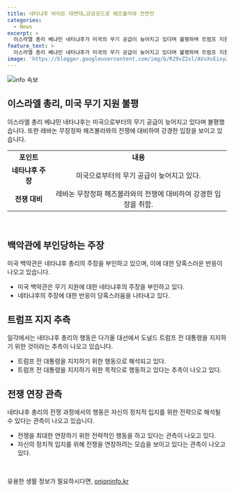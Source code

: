 ```yaml
---
title: 네타냐후 바이든 대면대…강공모드로 헤즈볼라와 전면전
categories:
  - News
excerpt: >
  이스라엘 총리 베냐민 네타냐후가 미국의 무기 공급이 늦어지고 있다며 불평하며 트럼프 지원 추측을 했다. 이러한 발언은 이스라엘 내부에서 논란을 불러일으키고 있는데, 이는 네타냐후의 정치적 입지와 관련이 있을 수 있다는 분석이 나오고 있다. 또한, 네타냐후는 헤즈볼라와의 전면전을 치를 준비가 돼 있다고 밝혔으며, 이에 대한 우려와 대응책에 대한 관측도 나오고 있다.
feature_text: >
  이스라엘 총리 베냐민 네타냐후가 미국의 무기 공급이 늦어지고 있다며 불평하며 트럼프 지원 추측을 했다. 이러한 발언은 이스라엘 내부에서 논란을 불러일으키고 있는데, 이는 네타냐후의 정치적 입지와 관련이 있을 수 있다는 분석이 나오고 있다. 또한, 네타냐후는 헤즈볼라와의 전면전을 치를 준비가 돼 있다고 밝혔으며, 이에 대한 우려와 대응책에 대한 관측도 나오고 있다.
image: 'https://blogger.googleusercontent.com/img/b/R29vZ2xl/AVvXsEixyZcFfHzMRdzZMjFBmAUKJYCLCGyLL1o632UiGVXcaFdKo_bkvkuCioo0uUKlGfBVcT3P84aROyZIXSBEx3Aw5nCQ3pTgDom1WDC4m8eifvWiAmWEEVb4x6G_l8C0QH225ldMjyaFvpxGEBGNO37VmDTDMHGhJPq73UglMfDca1-0aw/s1600/blogspot.png'
---
```


<p><img src="https://blogger.googleusercontent.com/img/b/R29vZ2xl/AVvXsEixyZcFfHzMRdzZMjFBmAUKJYCLCGyLL1o632UiGVXcaFdKo_bkvkuCioo0uUKlGfBVcT3P84aROyZIXSBEx3Aw5nCQ3pTgDom1WDC4m8eifvWiAmWEEVb4x6G_l8C0QH225ldMjyaFvpxGEBGNO37VmDTDMHGhJPq73UglMfDca1-0aw/s1600/blogspot.png" alt="info 속보" /></p>

<h2 data-ke-size="size26">이스라엘 총리, 미국 무기 지원 불평</h2>

<p data-ke-size="size16">이스라엘 총리 베냐민 네타냐후는 미국으로부터의 무기 공급이 늦어지고 있다며 불평했습니다. 또한 레바논 무장정파 헤즈볼라와의 전쟁에 대비하여 강경한 입장을 보이고 있습니다.</p>

<table style="width: 100%;" data-ke-size="size16">
<tbody>
<tr>
<td style="text-align: center; height: 17px;"><b>포인트</b></td>
<td style="text-align: center; height: 17px;"><b>내용</b></td>
</tr>
<tr>
<td style="text-align: center; height: 17px;"><b>네타냐후 주장</b></td>
<td style="text-align: center; height: 17px;">미국으로부터의 무기 공급이 늦어지고 있다.</td>
</tr>
<tr>
<td style="text-align: center; height: 17px;"><b>전쟁 대비</b></td>
<td style="text-align: center; height: 17px;">레바논 무장정파 헤즈볼라와의 전쟁에 대비하여 강경한 입장을 취함.</td>
</tr>
</tbody>
</table>

<p data-ke-size="size16">&nbsp;</p>

<h2 data-ke-size="size26">백악관에 부인당하는 주장</h2>

<p data-ke-size="size16">미국 백악관은 네타냐후 총리의 주장을 부인하고 있으며, 이에 대한 당혹스러운 반응이 나오고 있습니다.</p>

<ul data-ke-size="size16">
  <li>미국 백악관은 무기 지원에 대한 네타냐후의 주장을 부인하고 있다.</li>
  <li>네타냐후의 주장에 대한 반응이 당혹스러움을 나타내고 있다.</li>
</ul>

<h2 data-ke-size="size26">트럼프 지지 추측</h2>

<p data-ke-size="size16">일각에서는 네타냐후 총리의 행동은 다가올 대선에서 도널드 트럼프 전 대통령을 지지하기 위한 것이라는 추측이 나오고 있습니다.</p>

<ul data-ke-size="size16">
  <li>트럼프 전 대통령을 지지하기 위한 행동으로 해석되고 있다.</li>
  <li>트럼프 전 대통령을 지지하기 위한 목적으로 행동하고 있다는 추측이 나오고 있다.</li>
</ul>

<h2 data-ke-size="size26">전쟁 연장 관측</h2>

<p data-ke-size="size16">네타냐후 총리의 전쟁 과정에서의 행동은 자신의 정치적 입지를 위한 전략으로 해석될 수 있다는 관측이 나오고 있습니다.</p>

<ul data-ke-size="size16">
  <li>전쟁을 최대한 연장하기 위한 전략적인 행동을 하고 있다는 관측이 나오고 있다.</li>
  <li>자신의 정치적 입지를 위해 전쟁을 연장하려는 모습을 보이고 있다는 관측이 나오고 있다.</li>
</ul>

<p data-ke-size="size16">&nbsp;</p>
유용한 생활 정보가 필요하시다면, <a href="https://onioninfo.kr" rel="dofollow">onioninfo.kr</a>


